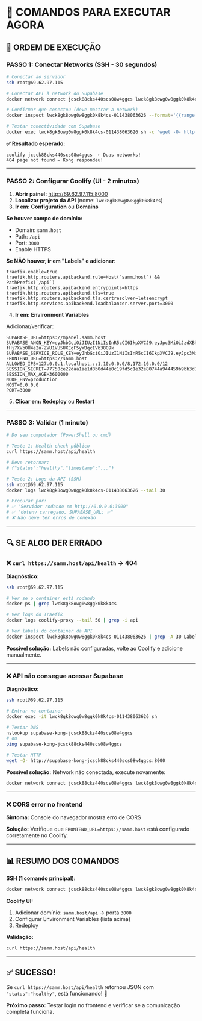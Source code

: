 # 🎯 COMANDOS PARA EXECUTAR AGORA

## 📝 ORDEM DE EXECUÇÃO

### PASSO 1: Conectar Networks (SSH - 30 segundos)

```bash
# Conectar ao servidor
ssh root@69.62.97.115

# Conectar API à network do Supabase
docker network connect jcsck88cks440scs08w4ggcs lwck8gk8owg0w8ggk0k8k4cs-011438063626

# Confirmar que conectou (deve mostrar a network)
docker inspect lwck8gk8owg0w8ggk0k8k4cs-011438063626 --format='{{range $k, $v := .NetworkSettings.Networks}}{{$k}} {{end}}'

# Testar conectividade com Supabase
docker exec lwck8gk8owg0w8ggk0k8k4cs-011438063626 sh -c "wget -O- http://supabase-kong-jcsck88cks440scs08w4ggcs:8000 2>&1 | head -5"
```

**✅ Resultado esperado:**
```
coolify jcsck88cks440scs08w4ggcs  ← Duas networks!
404 page not found ← Kong respondeu!
```

---

### PASSO 2: Configurar Coolify (UI - 2 minutos)

1. **Abrir painel:** http://69.62.97.115:8000
2. **Localizar projeto da API** (nome: `lwck8gk8owg0w8ggk0k8k4cs`)
3. **Ir em: Configuration** ou **Domains**

**Se houver campo de domínio:**
- Domain: `samm.host`
- Path: `/api`
- Port: `3000`
- Enable HTTPS

**Se NÃO houver, ir em "Labels" e adicionar:**
```
traefik.enable=true
traefik.http.routers.apibackend.rule=Host(`samm.host`) && PathPrefix(`/api`)
traefik.http.routers.apibackend.entrypoints=https
traefik.http.routers.apibackend.tls=true
traefik.http.routers.apibackend.tls.certresolver=letsencrypt
traefik.http.services.apibackend.loadbalancer.server.port=3000
```

4. **Ir em: Environment Variables**

Adicionar/verificar:
```
SUPABASE_URL=https://mpanel.samm.host
SUPABASE_ANON_KEY=eyJhbGciOiJIUzI1NiIsInR5cCI6IkpXVCJ9.eyJpc3MiOiJzdXBhYmFzZSIsInJlZiI6ImZmdmN2dGtkd3B5bGZ6cXl5bmlxIiwicm9sZSI6ImFub24iLCJpYXQiOjE3MjkxODA0MTEsImV4cCI6MjA0NDc1NjQxMX0.rn-fHj7XVbOH4e2u-ZVU1VU5UXEqF5yWBqcIVb38G9k
SUPABASE_SERVICE_ROLE_KEY=eyJhbGciOiJIUzI1NiIsInR5cCI6IkpXVCJ9.eyJpc3MiOiJzdXBhYmFzZSIsInJlZiI6ImZmdmN2dGtkd3B5bGZ6cXl5bmlxIiwicm9sZSI6InNlcnZpY2Vfcm9sZSIsImlhdCI6MTcyOTE4MDQxMSwiZXhwIjoyMDQ0NzU2NDExfQ.w0hVeE5PdIoXYwKq3Gc0JdX2FjJLRPKBzQ4RjXXGTD0
FRONTEND_URL=https://samm.host
ALLOWED_IPS=127.0.0.1,localhost,::1,10.0.0.0/8,172.16.0.0/12
SESSION_SECRET=77750ce22daa1ae1d8b0d44e0c19fd5c1e32e80744a944459b9bb3d1470b344f
SESSION_MAX_AGE=3600000
NODE_ENV=production
HOST=0.0.0.0
PORT=3000
```

5. **Clicar em: Redeploy** ou **Restart**

---

### PASSO 3: Validar (1 minuto)

```bash
# Do seu computador (PowerShell ou cmd)

# Teste 1: Health check público
curl https://samm.host/api/health

# Deve retornar:
# {"status":"healthy","timestamp":"..."}
```

```bash
# Teste 2: Logs da API (SSH)
ssh root@69.62.97.115
docker logs lwck8gk8owg0w8ggk0k8k4cs-011438063626 --tail 30

# Procurar por:
# ✅ "Servidor rodando em http://0.0.0.0:3000"
# ✅ "dotenv carregado, SUPABASE_URL: ✅"
# ❌ Não deve ter erros de conexão
```

---

## 🔍 SE ALGO DER ERRADO

### ❌ `curl https://samm.host/api/health` → 404

**Diagnóstico:**
```bash
ssh root@69.62.97.115

# Ver se o container está rodando
docker ps | grep lwck8gk8owg0w8ggk0k8k4cs

# Ver logs do Traefik
docker logs coolify-proxy --tail 50 | grep -i api

# Ver labels do container da API
docker inspect lwck8gk8owg0w8ggk0k8k4cs-011438063626 | grep -A 30 Labels
```

**Possível solução:** Labels não configuradas, volte ao Coolify e adicione manualmente.

---

### ❌ API não consegue acessar Supabase

**Diagnóstico:**
```bash
ssh root@69.62.97.115

# Entrar no container
docker exec -it lwck8gk8owg0w8ggk0k8k4cs-011438063626 sh

# Testar DNS
nslookup supabase-kong-jcsck88cks440scs08w4ggcs
# ou
ping supabase-kong-jcsck88cks440scs08w4ggcs

# Testar HTTP
wget -O- http://supabase-kong-jcsck88cks440scs08w4ggcs:8000
```

**Possível solução:** Network não conectada, execute novamente:
```bash
docker network connect jcsck88cks440scs08w4ggcs lwck8gk8owg0w8ggk0k8k4cs-011438063626
```

---

### ❌ CORS error no frontend

**Sintoma:** Console do navegador mostra erro de CORS

**Solução:** Verifique que `FRONTEND_URL=https://samm.host` está configurado corretamente no Coolify.

---

## 📊 RESUMO DOS COMANDOS

**SSH (1 comando principal):**
```bash
docker network connect jcsck88cks440scs08w4ggcs lwck8gk8owg0w8ggk0k8k4cs-011438063626
```

**Coolify UI:**
1. Adicionar domínio: `samm.host/api` → porta `3000`
2. Configurar Environment Variables (lista acima)
3. Redeploy

**Validação:**
```bash
curl https://samm.host/api/health
```

---

## ✅ SUCESSO!

Se `curl https://samm.host/api/health` retornou JSON com `"status":"healthy"`, está funcionando! 🎉

**Próximo passo:** Testar login no frontend e verificar se a comunicação completa funciona.
